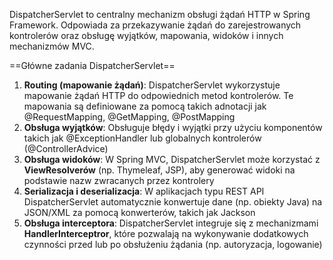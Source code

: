 DispatcherServlet to centralny mechanizm obsługi żądań HTTP w Spring Framework.  Odpowiada za przekazywanie żądań do zarejestrowanych kontrolerów oraz obsługę wyjątków, mapowania, widoków i innych mechanizmów MVC.

==Główne zadania DispatcherServlet== 

1. **Routing (mapowanie żądań)**: DispatcherServlet wykorzystuje mapowanie żądań HTTP do odpowiednich metod kontrolerów. Te mapowania są definiowane za pomocą takich adnotacji jak @RequestMapping, @GetMapping, @PostMapping
2. **Obsługa wyjątków**: Obsługuje błędy i wyjątki przy użyciu komponentów takich jak @ExceptionHandler lub globalnych kontrolerów (@ControllerAdvice)
3. **Obsługa widoków**: W Spring MVC, DispatcherServlet może korzystać z **ViewResolverów** (np. Thymeleaf, JSP), aby generować widoki na podstawie nazw zwracanych przez kontrolery
4. **Serializacja i deserializacja**: W aplikacjach typu REST API DispatcherServlet automatycznie konwertuje dane (np. obiekty Java) na JSON/XML za pomocą konwerterów, takich jak Jackson
5. **Obsługa interceptora**: DispatcherServlet integruje się z mechanizmami **HandlerInterceptror**, które pozwalają na wykonywanie dodatkowych czynności przed lub po obsłużeniu żądania (np. autoryzacja, logowanie)